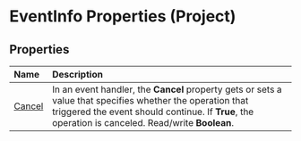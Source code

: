 
# EventInfo Properties (Project)

## Properties



|**Name**|**Description**|
|:-----|:-----|
| [Cancel](2bd3a795-9a8f-8cdb-5358-a22487610a72.md)|In an event handler, the  **Cancel** property gets or sets a value that specifies whether the operation that triggered the event should continue. If **True**, the operation is canceled. Read/write  **Boolean**.|
